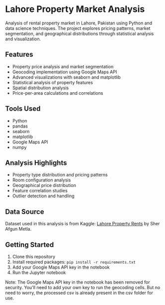 # Lahore Property Market Analysis

Analysis of rental property market in Lahore, Pakistan using Python and data science techniques. The project explores pricing patterns, market segmentation, and geographical distributions through statistical analysis and visualization.

## Features
- Property price analysis and market segmentation
- Geocoding implementation using Google Maps API
- Advanced visualizations with seaborn and matplotlib
- Statistical analysis of property features
- Spatial distribution analysis
- Price-per-area calculations and correlations

## Tools Used
- Python
- pandas
- seaborn
- matplotlib
- Google Maps API
- numpy

## Analysis Highlights
- Property type distribution and pricing patterns
- Room configuration analysis
- Geographical price distribution
- Feature correlation studies
- Outlier detection and handling

## Data Source
Dataset used in this analysis is from Kaggle: [Lahore Property Rents](https://www.kaggle.com/datasets/sherafgunmetla/lahore-property-rents) by Sher Afgun Metla.

## Getting Started
1. Clone this repository
2. Install required packages: `pip install -r requirements.txt`
3. Add your Google Maps API key in the notebook
4. Run the Jupyter notebook

Note: The Google Maps API key in the notebook has been removed for security. You'll need to add your own key to run the geocoding cells. But no need to worry, the processed csv is already present in the csv folder for use. 
